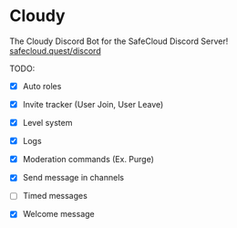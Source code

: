 # Cloudy
The Cloudy Discord Bot for the SafeCloud Discord Server!
[safecloud.quest/discord](url)

TODO:

* [x] Auto roles
* [x] Invite tracker (User Join, User Leave)
* [x] Level system
* [x] Logs
* [x] Moderation commands (Ex. Purge)
* [x] Send message in channels
* [ ] Timed messages
* [x] Welcome message


